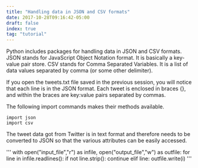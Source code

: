 ```yaml
---
title: "Handling data in JSON and CSV formats"
date: 2017-10-28T09:16:42-05:00
draft: false
index: true
tag: "tutorial"
---
```


Python includes packages for handling data in JSON and CSV formats. JSON stands for JavaScript Object Notation format. It is basically a key-value pair store. CSV stands for Comma Separated Variables. It is a list of data values separated by comma (or some other delimiter).

If you open the tweets.txt file saved in the previous session, you will notice that each line is in the JSON format. Each tweet is enclosed in braces {}, and within the braces are key:value pairs separated by commas. 


The following import commands makes their methods available.
```
import json
import csv
```


The tweet data got from Twitter is in text format and therefore needs to be converted to JSON so that the various attributes can be easily accessed.


'''
with open("input_file","r") as infile, open("output_file","w") as outfile:
 for line in infile.readlines():
       if not line.strip():
           continue
       elif line:
           outfile.write(i) 
'''
